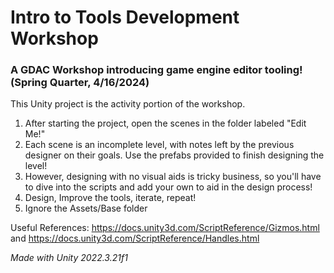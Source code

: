 # Intro to Tools Development Workshop
### A GDAC Workshop introducing game engine editor tooling! (Spring Quarter, 4/16/2024)

This Unity project is the activity portion of the workshop.

1.  After starting the project, open the scenes in the folder labeled "Edit Me!"
2. Each scene is an incomplete level, with notes left by the previous designer on their goals. Use the prefabs provided to finish designing the level!
3. However, designing with no visual aids is tricky business, so you'll have to dive into the scripts and add your own to aid in the design process!
4. Design, Improve the tools, iterate, repeat!
5. Ignore the Assets/Base folder

Useful References:
https://docs.unity3d.com/ScriptReference/Gizmos.html
and
https://docs.unity3d.com/ScriptReference/Handles.html

_Made with Unity 2022.3.21f1_
